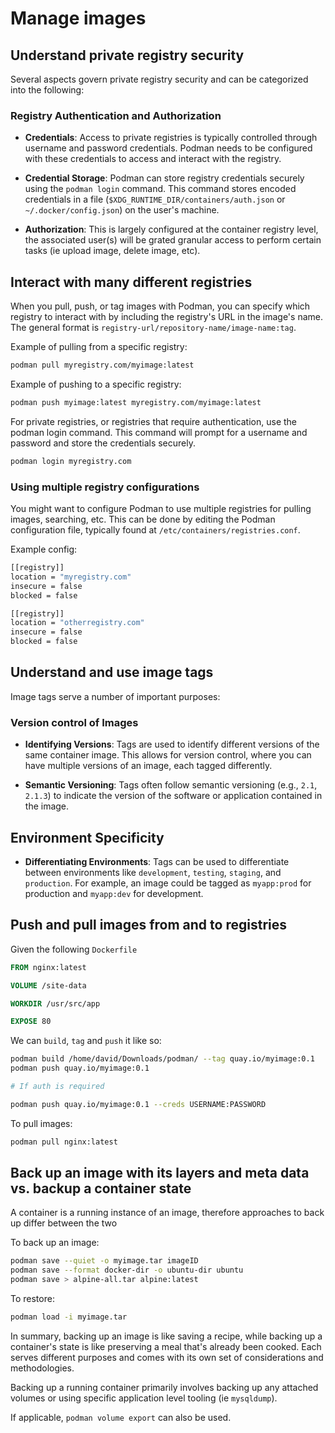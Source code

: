 # Manage images

## Understand private registry security

Several aspects govern private registry security and can be categorized into the following:

### Registry Authentication and Authorization

* **Credentials**: Access to private registries is typically controlled through username and password credentials. Podman needs to be configured with these credentials to access and interact with the registry.

* **Credential Storage**: Podman can store registry credentials securely using the `podman login` command. This command stores encoded credentials in a file (`$XDG_RUNTIME_DIR/containers/auth.json` or `~/.docker/config.json`) on the user's machine.

* **Authorization**: This is largely configured at the container registry level, the associated user(s) will be grated granular access to perform certain tasks (ie upload image, delete image, etc).

## Interact with many different registries

When you pull, push, or tag images with Podman, you can specify which registry to interact with by including the registry's URL in the image's name. The general format is `registry-url/repository-name/image-name:tag`.

Example of pulling from a specific registry:

```bash
podman pull myregistry.com/myimage:latest
```

Example of pushing to a specific registry:

```bash
podman push myimage:latest myregistry.com/myimage:latest
```

For private registries, or registries that require authentication, use the podman login command. This command will prompt for a username and password and store the credentials securely.

```bash
podman login myregistry.com
```

### Using multiple registry configurations

You might want to configure Podman to use multiple registries for pulling images, searching, etc. This can be done by editing the Podman configuration file, typically found at `/etc/containers/registries.conf`.

Example config:

```bash
[[registry]]
location = "myregistry.com"
insecure = false
blocked = false

[[registry]]
location = "otherregistry.com"
insecure = false
blocked = false
```

## Understand and use image tags

Image tags serve a number of important purposes:

### Version control of Images

* **Identifying Versions**: Tags are used to identify different versions of the same container image. This allows for version control, where you can have multiple versions of an image, each tagged differently.

* **Semantic Versioning**: Tags often follow semantic versioning (e.g., `2.1`, `2.1.3`) to indicate the version of the software or application contained in the image.

## Environment Specificity

* **Differentiating Environments**: Tags can be used to differentiate between environments like `development`, `testing`, `staging`, and `production`. For example, an image could be tagged as `myapp:prod` for production and `myapp:dev` for development.

## Push and pull images from and to registries

Given the following `Dockerfile`

```dockerfile
FROM nginx:latest

VOLUME /site-data

WORKDIR /usr/src/app

EXPOSE 80
```

We can `build`, `tag` and `push` it like so:

```bash
podman build /home/david/Downloads/podman/ --tag quay.io/myimage:0.1
podman push quay.io/myimage:0.1

# If auth is required

podman push quay.io/myimage:0.1 --creds USERNAME:PASSWORD
```

To pull images:

```bash
podman pull nginx:latest
```

## Back up an image with its layers and meta data vs. backup a container state

A container is a running instance of an image, therefore approaches to back up differ between the two

To back up an image:

```bash
podman save --quiet -o myimage.tar imageID
podman save --format docker-dir -o ubuntu-dir ubuntu
podman save > alpine-all.tar alpine:latest
```

To restore:

```bash
podman load -i myimage.tar
```

In summary, backing up an image is like saving a recipe, while backing up a container's state is like preserving a meal that's already been cooked. Each serves different purposes and comes with its own set of considerations and methodologies.

Backing up a running container primarily involves backing up any attached volumes or using specific application level tooling (ie `mysqldump`).

If applicable, `podman volume export` can also be used.
